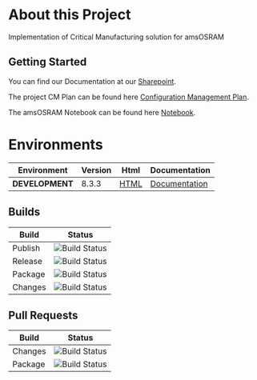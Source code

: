 # About this Project 
Implementation of Critical Manufacturing solution for amsOSRAM

## Getting Started

You can find our Documentation at our [Sharepoint](https://criticalmfg.sharepoint.com/sites/amsosram/Shared%20Documents/Forms/AllItems.aspx).

The project CM Plan can be found here [Configuration Management Plan](https://criticalmfg.sharepoint.com/:w:/r/sites/amsosram/Shared%20Documents/Documentation/Management/Configuration%20Management%20Plan.docx?d=w325edab3eee84afab0592c2bb57d8096&csf=1&web=1&e=VS0oIx).

The amsOSRAM Notebook can be found here [Notebook](https://criticalmfg.sharepoint.com/:o:/r/sites/amsosram/SiteAssets/AMS%20OSRAM%20Notebook?d=w82675bfd174f4d439233c241bb250ea7&csf=1&web=1&e=zC3vxD).

# Environments

| Environment     | Version | Html                                                         | Documentation                                                |
| --------------- | ------- | ------------------------------------------------------------ | ------------------------------------------------------------ |
| **DEVELOPMENT** | 8.3.3   | [HTML](https://vm-ams-osram.cmf.criticalmanufacturing.com/Home) | [Documentation](https://vm-ams-osram.cmf.criticalmanufacturing.com/Help) |

## Builds
|Build|Status|
|-----|------|
|Publish|![Build Status](https://tfs-projects.cmf.criticalmanufacturing.com/ImplementationProjects/AMSOSRAM/_apis/build/status/CI-Publish?branchName=development)
|Release|![Build Status](https://tfs-projects.cmf.criticalmanufacturing.com/ImplementationProjects/AMSOSRAM/_apis/build/status/CI-Release?branchName=development)
|Package|![Build Status](https://tfs-projects.cmf.criticalmanufacturing.com/ImplementationProjects/AMSOSRAM/_apis/build/status/CI-Package?branchName=development)
|Changes|![Build Status](https://tfs-projects.cmf.criticalmanufacturing.com/ImplementationProjects/AMSOSRAM/_apis/build/status/CI-Changes?branchName=development)

## Pull Requests
|Build|Status|
|-----|------|
|Changes|![Build Status](https://tfs-projects.cmf.criticalmanufacturing.com/ImplementationProjects/AMSOSRAM/_apis/build/status/PR-Changes?branchName=development)
|Package|![Build Status](https://tfs-projects.cmf.criticalmanufacturing.com/ImplementationProjects/AMSOSRAM/_apis/build/status/PR-Package?branchName=development)
